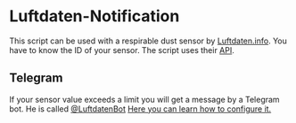 # Luftdaten-Notification
This script can be used with a respirable dust sensor by [Luftdaten.info](http://luftdaten.info/). You have to know the ID of your sensor. The script uses their [API](http://api.luftdaten.info).

## Telegram
If your sensor value exceeds a limit you will get a message by a Telegram bot. He is called [@LuftdatenBot](http://t.me/LuftdatenBot)
[Here you can learn how to configure it.](https://github.com/Lanseuo/Luftdaten-Notification/blob/master/telegram-configuration.md)